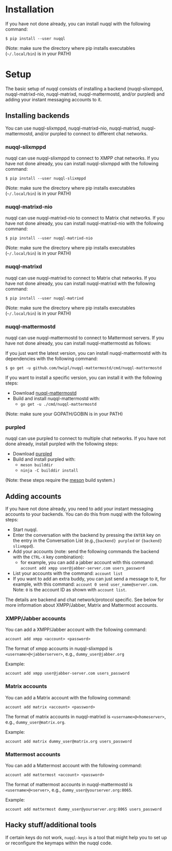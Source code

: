 # Installation

If you have not done already, you can install nuqql with the following command:

```console
$ pip install --user nuqql
```

(Note: make sure the directory where pip installs executables (`~/.local/bin`)
is in your PATH)

# Setup

The basic setup of nuqql consists of installing a backend (nuqql-slixmppd,
nuqql-matrixd-nio, nuqql-matrixd, nuqql-mattermostd, and/or purpled) and adding
your instant messaging accounts to it.

## Installing backends

You can use nuqql-slixmppd, nuqql-matrixd-nio, nuqql-matrixd,
nuqql-mattermostd, and/or purpled to connect to different chat networks.

### nuqql-slixmppd

nuqql can use nuqql-slixmppd to connect to XMPP chat networks. If you have not
done already, you can install nuqql-slixmppd with the following command:

```console
$ pip install --user nuqql-slixmppd
```

(Note: make sure the directory where pip installs executables (`~/.local/bin`)
is in your PATH)

### nuqql-matrixd-nio

nuqql can use nuqql-matrixd-nio to connect to Matrix chat networks. If you have
not done already, you can install nuqql-matrixd-nio with the following command:

```console
$ pip install --user nuqql-matrixd-nio
```

(Note: make sure the directory where pip installs executables (`~/.local/bin`)
is in your PATH)

### nuqql-matrixd

nuqql can use nuqql-matrixd to connect to Matrix chat networks. If you have not
done already, you can install nuqql-matrixd with the following command:

```console
$ pip install --user nuqql-matrixd
```

(Note: make sure the directory where pip installs executables (`~/.local/bin`)
is in your PATH)

### nuqql-mattermostd

nuqql can use nuqql-mattermostd to connect to Mattermost servers. If you have
not done already, you can install nuqql-mattermostd as follows:

If you just want the latest version, you can install nuqql-mattermostd with its
dependencies with the following command:

```console
$ go get -u github.com/hwipl/nuqql-mattermostd/cmd/nuqql-mattermostd
```

If you want to install a specific version, you can install it with the
following steps:

* Download [nuqql-mattermostd](https://github.com/hwipl/nuqql-mattermostd)
* Build and install nuqql-mattermostd with:
  * `go get -u ./cmd/nuqql-mattermostd`

(Note: make sure your GOPATH/GOBIN is in your PATH)

### purpled

nuqql can use purpled to connect to multiple chat networks. If you have not
done already, install purpled with the following steps:

* Download [purpled](https://github.com/hwipl/purpled)
* Build and install purpled with:
  * `meson builddir`
  * `ninja -C builddir install`

(Note: these steps require the [meson](https://mesonbuild.com/) build system.)

## Adding accounts

If you have not done already, you need to add your instant messaging accounts
to your backends. You can do this from nuqql with the following steps:

* Start nuqql.
* Enter the conversation with the backend by pressing the `ENTER` key
  on the entry in the Conversation List (e.g.,`{backend} purpled` or `{backend}
  slixmppd`).
* Add your accounts (note: send the following commands the backend with the
  `CTRL-X` key combination):
  * for example, you can add a jabber account with this command:
    `account add xmpp user@jabber-server.com users_password`
* List your accounts with the command: `account list`
* If you want to add an extra buddy, you can just send a message to it, for
  example, with this command: `account 0 send user_name@server.com`. Note: `0`
  is the account ID as shown with `account list`.

The details are backend and chat network/protocol specific. See below for more
information about XMPP/Jabber, Matrix and Mattermost accounts.

### XMPP/Jabber accounts

You can add a XMPP/Jabber account with the following command:

```
account add xmpp <account> <password>
```

The format of xmpp accounts in nuqql-slixmppd is `<username>@<jabberserver>`,
e.g., `dummy_user@jabber.org`

Example:

```
account add xmpp user@jabber-server.com users_password
```

### Matrix accounts

You can add a Matrix account with the following command:

```
account add matrix <account> <password>
```

The format of matrix accounts in nuqql-matrixd is `<username>@<homeserver>`,
e.g., `dummy_user@matrix.org`.

Example:

```
account add matrix dummy_user@matrix.org users_password
```

### Mattermost accounts

You can add a Mattermost account with the following command:

```
account add mattermost <account> <password>
```

The format of mattermost accounts in nuqql-mattermostd is
`<username>@<server>`, e.g., `dummy_user@yourserver.org:8065`.

Example:

```
account add mattermost dummy_user@yourserver.org:8065 users_password
```

## Hacky stuff/additional tools

If certain keys do not work, `nuqql-keys` is a tool that might help you to
set up or reconfigure the keymaps within the nuqql code.
